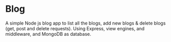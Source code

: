 # Blog
A simple Node js blog app to list all the blogs, add new blogs & delete blogs (get, post and delete requests). Using Express, view engines, and middleware, and MongoDB as database. 